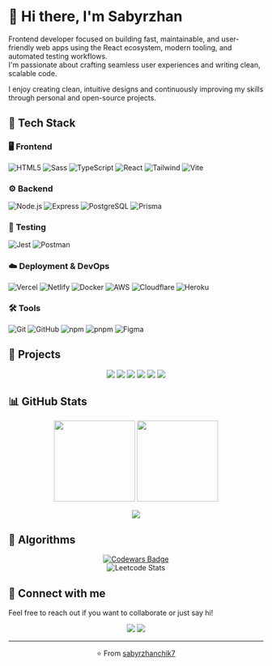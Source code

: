 # 👋 Hi there, I'm Sabyrzhan

Frontend developer focused on building fast, maintainable, and user-friendly web apps using the React ecosystem, modern tooling, and automated testing workflows.  
I'm passionate about crafting seamless user experiences and writing clean, scalable code.

I enjoy creating clean, intuitive designs and continuously improving my skills through personal and open-source projects.

## 🧠 Tech Stack

### 🖥️ Frontend  
![HTML5](https://skillicons.dev/icons?i=html)
![Sass](https://skillicons.dev/icons?i=sass)
![TypeScript](https://skillicons.dev/icons?i=ts)
![React](https://skillicons.dev/icons?i=react)
![Tailwind](https://skillicons.dev/icons?i=tailwind)
![Vite](https://skillicons.dev/icons?i=vite)

### ⚙️ Backend  
![Node.js](https://skillicons.dev/icons?i=nodejs)
![Express](https://skillicons.dev/icons?i=express)
![PostgreSQL](https://skillicons.dev/icons?i=postgres)
![Prisma](https://skillicons.dev/icons?i=prisma)

### 🧪 Testing  
![Jest](https://skillicons.dev/icons?i=jest)
![Postman](https://skillicons.dev/icons?i=postman)

### ☁️ Deployment & DevOps  
![Vercel](https://skillicons.dev/icons?i=vercel)
![Netlify](https://skillicons.dev/icons?i=netlify)
![Docker](https://skillicons.dev/icons?i=docker)
![AWS](https://skillicons.dev/icons?i=aws)
![Cloudflare](https://skillicons.dev/icons?i=cloudflare)
![Heroku](https://skillicons.dev/icons?i=heroku)

### 🛠️ Tools  
![Git](https://skillicons.dev/icons?i=git)
![GitHub](https://skillicons.dev/icons?i=github)
![npm](https://skillicons.dev/icons?i=npm)
![pnpm](https://skillicons.dev/icons?i=pnpm)
![Figma](https://skillicons.dev/icons?i=figma)

## 🚀 Projects

<p align="center">
  <a href="https://github.com/sabyrzhanchik7/trelly"><img src="https://github-readme-stats.vercel.app/api/pin/?username=sabyrzhanchik7&repo=trelly&theme=react&hide_border=true" /></a>
  <a href="https://github.com/sabyrzhanchik7/musicfun"><img src="https://github-readme-stats.vercel.app/api/pin/?username=sabyrzhanchik7&repo=musicfun&theme=react&hide_border=true" /></a>
  <a href="https://github.com/sabyrzhanchik7/todo-react"><img src="https://github-readme-stats.vercel.app/api/pin/?username=sabyrzhanchik7&repo=todo-react&theme=react&hide_border=true" /></a>
  <a href="https://github.com/sabyrzhanchik7/todo-vanilla"><img src="https://github-readme-stats.vercel.app/api/pin/?username=sabyrzhanchik7&repo=todo-vanilla&theme=react&hide_border=true" /></a>
  <a href="https://github.com/sabyrzhanchik7/positivus"><img src="https://github-readme-stats.vercel.app/api/pin/?username=sabyrzhanchik7&repo=positivus&theme=react&hide_border=true" /></a>
  <a href="https://github.com/sabyrzhanchik7/kropp-fitness"><img src="https://github-readme-stats.vercel.app/api/pin/?username=sabyrzhanchik7&repo=kropp-fitness&theme=react&hide_border=true" /></a>
</p>

## 📊 GitHub Stats

<p align="center">
  <img src="https://github-readme-stats.vercel.app/api?username=sabyrzhanchik7&show_icons=true&theme=react&hide_border=true" height="160" />
  <img src="https://github-readme-stats.vercel.app/api/top-langs/?username=sabyrzhanchik7&layout=compact&theme=react&hide_border=true" height="160" />
</p>

<p align="center">
  <a href="https://github.com/ashutosh00710/github-readme-activity-graph">
    <img src="https://github-readme-activity-graph.vercel.app/graph?username=sabyrzhanchik7&bg_color=282c34&color=ffffff&line=61dafb&point=61dafb&area=true&hide_border=true" />
  </a>
</p>

## 🧩 Algorithms

<p align="center">
  <a href="https://www.codewars.com/users/sabyrzhanchik7">
    <img src="https://www.codewars.com/users/sabyrzhanchik7/badges/large" alt="Codewars Badge" />
  </a>
  <br/>
  <img src="https://leetcard.jacoblin.cool/sabyrzhanchik7" alt="Leetcode Stats" />
</p>

## 💬 Connect with me
Feel free to reach out if you want to collaborate or just say hi!

<p align="center">
  <a href="https://t.me/sabyrzhanchik7"><img src="https://img.shields.io/badge/Telegram-2CA5E0?style=for-the-badge&logo=telegram&logoColor=white" /></a>
  <a href="mailto:sabyrzhanchik7@gmail.com"><img src="https://img.shields.io/badge/Gmail-D14836?style=for-the-badge&logo=gmail&logoColor=white" /></a>
</p>

---

<p align="center">⭐️ From <a href="https://github.com/sabyrzhanchik7">sabyrzhanchik7</a></p>
